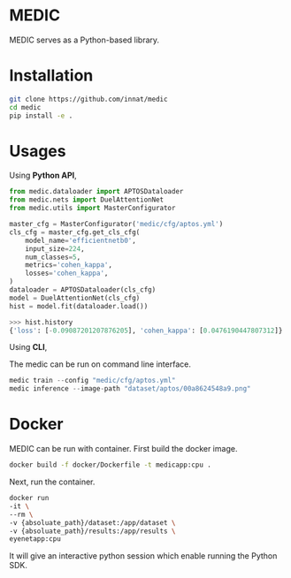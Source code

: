 # MEDIC

MEDIC serves as a Python-based library.

# Installation

```bash
git clone https://github.com/innat/medic
cd medic
pip install -e . 
```

# Usages

Using **Python API**,

```python
from medic.dataloader import APTOSDataloader
from medic.nets import DuelAttentionNet
from medic.utils import MasterConfigurator

master_cfg = MasterConfigurator('medic/cfg/aptos.yml')
cls_cfg = master_cfg.get_cls_cfg(
    model_name='efficientnetb0',
    input_size=224,
    num_classes=5,
    metrics='cohen_kappa',
    losses='cohen_kappa',
)
dataloader = APTOSDataloader(cls_cfg)
model = DuelAttentionNet(cls_cfg)
hist = model.fit(dataloader.load())

>>> hist.history
{'loss': [-0.09087201207876205], 'cohen_kappa': [0.0476190447807312]}
```

Using **CLI**,

The medic can be run on command line interface.

```python
medic train --config "medic/cfg/aptos.yml" 
medic inference --image-path "dataset/aptos/00a8624548a9.png"
```

# Docker 

MEDIC can be run with container. First build the docker image.

```bash
docker build -f docker/Dockerfile -t medicapp:cpu .
```

Next, run the container.

```bash
docker run 
-it \
--rm \
-v {absoluate_path}/dataset:/app/dataset \
-v {absoluate_path}/results:/app/results \
eyenetapp:cpu
```

It will give an interactive python session which enable running the Python SDK.